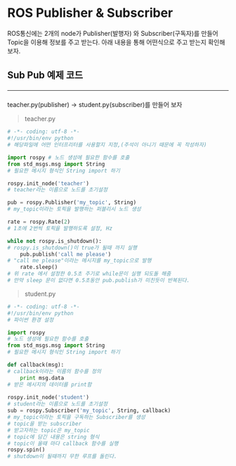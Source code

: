 # ROS Publisher & Subscriber

ROS통신에는 2개의 node가 Publisher(발행자) 와 Subscriber(구독자)를 만들어 Topic을 이용해 정보를 주고 받는다. 아래 내용을 통해 어떤식으로 주고 받는지 확인해보자. 

## Sub Pub 예제 코드 <hr>

teacher.py(publisher) -> student.py(subscriber)를 만들어 보자

> teacher.py 
```py
# -*- coding: utf-8 -*-
#!/usr/bin/env python
# 해당파일에 어떤 인터프리터를 사용할지 지정,(주석이 아니기 때문에 꼭 작성하자)

import rospy # 노드 생성에 필요한 함수를 호출
from std_msgs.msg import String
# 필요한 메시지 형식인 String import 하기

rospy.init_node('teacher')
# teacher라는 이름으로 노드를 초기설정

pub = rospy.Publisher('my_topic', String)
# my_topic이라는 토픽을 발행하는 퍼블리시 노드 생성

rate = rospy.Rate(2)
# 1초에 2번씩 토픽을 발행하도록 설정, Hz

while not rospy.is_shutdown():
# rospy.is_shutdown()이 true가 될때 까지 실행
    pub.publish('call me please')
# "call me please"이라는 메시지를 my_topic으로 발행
    rate.sleep()
# 위 rate 에서 설정한 0.5초 주기로 while문이 실행 되도돌 해줌
# 만약 sleep 문이 없다면 0.5초동안 pub.publish가 미친듯이 반복된다.
```

> student.py 
```py
# -*- coding: utf-8 -*-
#!/usr/bin/env python
# 파이썬 환경 설정

import rospy
# 노드 생성에 필요한 함수를 호출
from std_msgs.msg import String
# 필요한 메시지 형식인 String import 하기

def callback(msg):
# callback이라는 이름의 함수를 정의
    print msg.data
# 받은 메시지의 데이터를 print함
    
rospy.init_node('student')
# student라는 이름으로 노드를 초기설정
sub = rospy.Subscriber('my_topic', String, callback)
# my_topic이라는 토픽을 구독하는 Subscriber를 생성
# topic을 받는 subscriber 
# 받고자하는 topic은 my_topic
# topic에 담긴 내용은 string 형식
# topic이 올때 마다 callback 함수를 실행
rospy.spin()
# shutdown이 될때까지 무한 루프를 돌린다.
```